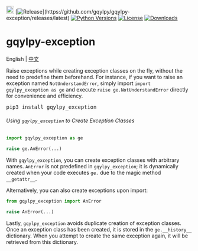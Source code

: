 [<img alt="LOGO" src="http://gqylpy.com/static/img/favicon.ico" height="21" width="21"/>](http://www.gqylpy.com)
[![Release](https://img.shields.io/github/release/gqylpy/gqylpy-exception.svg?style=flat-square")](https://github.com/gqylpy/gqylpy-exception/releases/latest)
[![Python Versions](https://img.shields.io/pypi/pyversions/gqylpy_exception)](https://pypi.org/project/gqylpy_exception)
[![License](https://img.shields.io/pypi/l/gqylpy_exception)](https://github.com/gqylpy/gqylpy-exception/blob/master/LICENSE)
[![Downloads](https://static.pepy.tech/badge/gqylpy_exception)](https://pepy.tech/project/gqylpy_exception)

# gqylpy-exception
English | [中文](https://github.com/gqylpy/gqylpy-exception/blob/master/README_CN.md)

Raise exceptions while creating exception classes on the fly, without the need to predefine them beforehand. For instance, if you want to raise an exception named `NotUnderstandError`, simply import `import gqylpy_exception as ge` and execute `raise ge.NotUnderstandError` directly for convenience and efficiency.

<kbd>pip3 install gqylpy_exception</kbd>

###### Using `gqylpy_exception` to Create Exception Classes

```python
import gqylpy_exception as ge

raise ge.AnError(...)
```

With `gqylpy_exception`, you can create exception classes with arbitrary names. `AnError` is not predefined in `gqylpy_exception`; it is dynamically created when your code executes `ge.` due to the magic method `__getattr__`.

Alternatively, you can also create exceptions upon import:

```python
from gqylpy_exception import AnError

raise AnError(...)
```

Lastly, `gqylpy_exception` avoids duplicate creation of exception classes. Once an exception class has been created, it is stored in the `ge.__history__` dictionary. When you attempt to create the same exception again, it will be retrieved from this dictionary.

